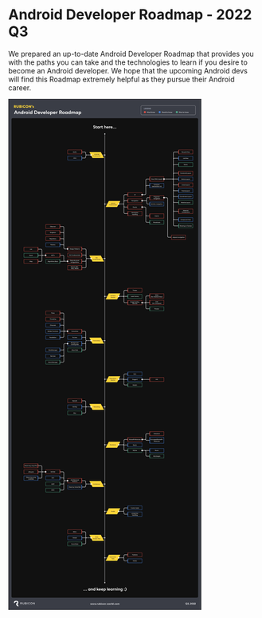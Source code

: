 # Android Developer Roadmap - 2022 Q3
We prepared an up-to-date Android Developer Roadmap that provides you with the paths you can take and the technologies to learn if you desire to become an Android developer.
We hope that the upcoming Android devs will find this Roadmap extremely helpful as they pursue their Android career.

![roadmap](/assets/roadmap.png)
